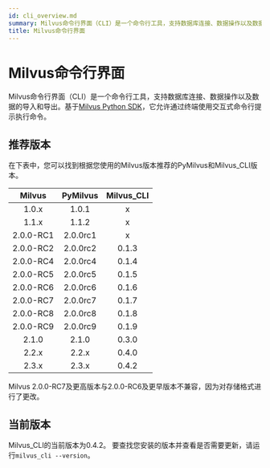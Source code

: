 ```yaml
---
id: cli_overview.md
summary: Milvus命令行界面（CLI）是一个命令行工具，支持数据库连接、数据操作以及数据的导入和导出。
title: Milvus命令行界面
---
```


# Milvus命令行界面

Milvus命令行界面（CLI）是一个命令行工具，支持数据库连接、数据操作以及数据的导入和导出。基于[Milvus Python SDK](https://github.com/milvus-io/pymilvus)，它允许通过终端使用交互式命令行提示执行命令。

## 推荐版本

在下表中，您可以找到根据您使用的Milvus版本推荐的PyMilvus和Milvus_CLI版本。

|  Milvus   | PyMilvus | Milvus_CLI |
| :-------: | :------: | :--------: |
|   1.0.x   |  1.0.1   |     x      |
|   1.1.x   |  1.1.2   |     x      |
| 2.0.0-RC1 | 2.0.0rc1 |     x      |
| 2.0.0-RC2 | 2.0.0rc2 |   0.1.3    |
| 2.0.0-RC4 | 2.0.0rc4 |   0.1.4    |
| 2.0.0-RC5 | 2.0.0rc5 |   0.1.5    |
| 2.0.0-RC6 | 2.0.0rc6 |   0.1.6    |
| 2.0.0-RC7 | 2.0.0rc7 |   0.1.7    |
| 2.0.0-RC8 | 2.0.0rc8 |   0.1.8    |
| 2.0.0-RC9 | 2.0.0rc9 |   0.1.9    |
|   2.1.0   |  2.1.0   |   0.3.0    |
|   2.2.x   |  2.2.x   |   0.4.0    |
|   2.3.x   |  2.3.x   |   0.4.2    |

<div class="alert note">Milvus 2.0.0-RC7及更高版本与2.0.0-RC6及更早版本不兼容，因为对存储格式进行了更改。</div>

## 当前版本

Milvus_CLI的当前版本为0.4.2。
要查找您安装的版本并查看是否需要更新，请运行`milvus_cli --version`。